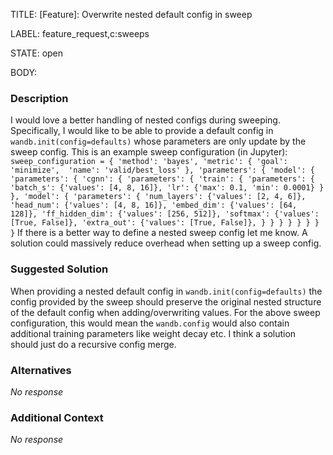 TITLE:
[Feature]: Overwrite nested default config in sweep

LABEL:
feature_request,c:sweeps

STATE:
open

BODY:
### Description

I would love a better handling of nested configs during sweeping. Specifically, I would like to be able to provide a default config in `wandb.init(config=defaults)` whose parameters are only update by the sweep config.
This is an example sweep configuration (in Jupyter):
`sweep_configuration = {
    'method': 'bayes',
    'metric': {
        'goal': 'minimize', 
        'name': 'valid/best_loss'
    },
    'parameters': {
        'model': {
            'parameters': {
                'cgnn': {
                    'parameters': {
                        'train': {
                            'parameters': {
                                'batch_s': {'values': [4, 8, 16]},
                                'lr': {'max': 0.1, 'min': 0.0001}
                            }
                        },
                        'model': {
                            'parameters': {
                                'num_layers': {'values': [2, 4, 6]},
                                'head_num': {'values': [4, 8, 16]},
                                'embed_dim': {'values': [64, 128]},
                                'ff_hidden_dim': {'values': [256, 512]},
                                'softmax': {'values': [True, False]},
                                'extra_out': {'values': [True, False]},
                            }
                        }
                    }
                }
            }
        }
    }
}`
If there is a better way to define a nested sweep config let me know. A solution could massively reduce overhead when setting up a sweep config.

### Suggested Solution

When providing a nested default config in `wandb.init(config=defaults)` the config provided by the sweep should preserve the original nested structure of the default config when adding/overwriting values. 
For the above sweep configuration, this would mean the `wandb.config` would also contain additional training parameters like weight decay etc.
I think a solution should just do a recursive config merge.


### Alternatives

_No response_

### Additional Context

_No response_

